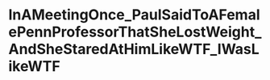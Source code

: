 # InAMeetingOnce_PaulSaidToAFemalePennProfessorThatSheLostWeight_AndSheStaredAtHimLikeWTF_IWasLikeWTF